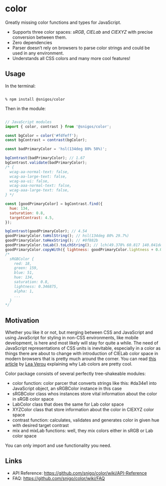 # color

Greatly missing color functions and types for JavaScript.
- Supports three color spaces: *sRGB*, *CIELab* and *CIEXYZ* with precise conversion between them.
- Zero dependencies
- Parser doesn’t rely on browsers to parse color strings and could be used in any environment.
- Understands all CSS colors and many more cool features!

## Usage

In the terminal:
```

% npm install @snigos/color

```

Then in the module:
```js

// JavaScript modules
import { color, contrast } from '@snigos/color';

const bgColor = color('#fdfeff');
const bgContrast = contrast(bgColor);

const badPrimaryColor = 'hsl(134deg 80% 50%)';

bgContrast(badPrimaryColor); // 1.67
bgContrast.validate(badPrimaryColor);
/* {
  wcag-aa-normal-text: false,
  wcag-aa-large-text: false,
  wcag-aa-ui: false,
  wcag-aaa-normal-text: false,
  wcag-aaa-large-text: false,
} */

const [goodPrimaryColor] = bgContrast.find({
  hue: 134,
  saturation: 0.8,
  targetContrast: 4.5,
});

bgContrast(goodPrimaryColor); // 4.54
goodPrimaryColor.toHslString(); // hsl(134deg 80% 29.7%)
goodPrimaryColor.toHexString(); // #0f882b
goodPrimaryColor.toLab().toLchString(); // lch(49.378% 60.817 140.041deg)
goodPrimaryColor.copyWith({ lightness: goodPrimaryColor.lightness + 0.05 });
/*
  sRGBColor {
    red: 18,
    green: 159,
    blue: 51,
    hue: 134,
    saturation: 0.8,
    lightness: 0.346875,
    alpha: 1,
    ...
  }
*/
```

## Motivation

Whether you like it or not, but merging between CSS and JavaScript and using JavaScript for styling in non-CSS environments, like mobile development, is here and most likely will stay for quite a while. The need of JavaScript representations of CSS units is inevitable, especially in a color as things there are about to change with introduction of CIELab color space in modern browsers that is pretty much around the corner. You can read [this article](https://lea.verou.me/2020/04/lch-colors-in-css-what-why-and-how/) by [Lea Verou](https://twitter.com/leaverou) explaining why Lab colors are pretty cool.

Color package consists of several perfectly tree-shakeable modules:
- color function: color parcer that converts strings like this: #da34e1 into JavaScript object, an sRGBColor instance in this case
- sRGBColor class whos instances store vital information about the color in sRGB color space
- LabColor class that does the same for Lab color space
- XYZColor class that store information about the color in CIEXYZ color space
- contrast function: calculates, validates and generates color in given hue with desired target contrast
- mix and mixLab functions: well, they mix colors either in sRGB or Lab color space

You can only import and use functionality you need.

## Links

- API Reference: https://github.com/snigo/color/wiki/API-Reference
- FAQ: https://github.com/snigo/color/wiki/FAQ

